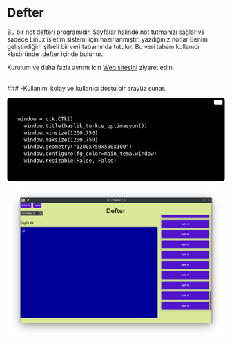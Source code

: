 # Defter

Bu bir not defteri programıdır. Sayfalar halinde not tutmanızı sağlar ve sadece Linux işletim sistemi için hazırlanmıştır. yazdığınız notlar Benim geliştirdiğim şifreli bir veri tabaınında tutulur. Bu veri tabanı kullanıcı klasöründe .defter içinde bulunur.
<br>
<p>Kurulum ve daha fazla ayrıntı için <a href="https://defter.netlify.app/">Web sitesini</a> ziyaret edin.<p>
<br>
### -Kullanımı kolay ve kullanıcı dostu bir arayüz sunar.
<div style="background-color:#000; color:#fff; padding:10px; border-radius:5px; position:relative;">
  <button style="position:absolute; top:5px; right:5px; background-color:#fff; border:none; color:#000; padding:5px 10px; border-radius:3px;" onclick="navigator.clipboard.writeText(
    '	window = ctk.CTk()
	window.title(baslik_turkce_optimasyon())
	window.minsize(1200,750)
	window.maxsize(1200,750)
	window.geometry("1200x750x500x100")
	window.configure(fg_color=main_tema.window)
	window.resizable(False, False)'
  )"></button>
  <pre><code>
  window = ctk.CTk()
	window.title(baslik_turkce_optimasyon())
	window.minsize(1200,750)
	window.maxsize(1200,750)
	window.geometry("1200x750x500x100")
	window.configure(fg_color=main_tema.window)
	window.resizable(False, False)
  </code></pre>
</div>

![kapak](img.png)
